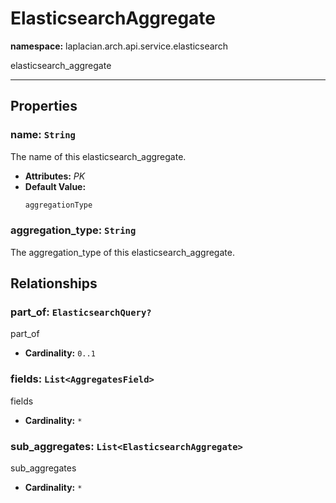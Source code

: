 # **ElasticsearchAggregate**
**namespace:** laplacian.arch.api.service.elasticsearch

elasticsearch_aggregate



---

## Properties

### name: `String`
The name of this elasticsearch_aggregate.
- **Attributes:** *PK*
- **Default Value:**
  ```kotlin
  aggregationType
  ```

### aggregation_type: `String`
The aggregation_type of this elasticsearch_aggregate.

## Relationships

### part_of: `ElasticsearchQuery?`
part_of
- **Cardinality:** `0..1`

### fields: `List<AggregatesField>`
fields
- **Cardinality:** `*`

### sub_aggregates: `List<ElasticsearchAggregate>`
sub_aggregates
- **Cardinality:** `*`